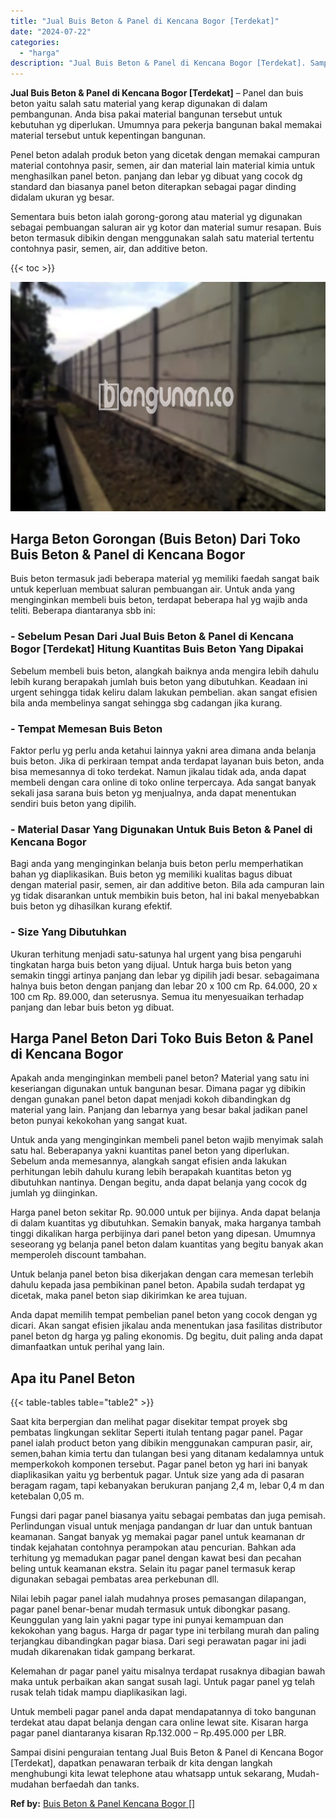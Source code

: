 ```yaml
---
title: "Jual Buis Beton & Panel di Kencana Bogor [Terdekat]"
date: "2024-07-22"
categories: 
  - "harga"
description: "Jual Buis Beton & Panel di Kencana Bogor [Terdekat]. Sampai disini penguraian tentang Jual Buis Beton & Panel di Kencana Bogor [Terdekat], dapatkan penawar..."
---
```


**Jual Buis Beton & Panel di Kencana Bogor \[Terdekat\]** – Panel dan buis beton yaitu salah satu material yang kerap digunakan di dalam pembangunan. Anda bisa pakai material bangunan tersebut untuk kebutuhan yg diperlukan. Umumnya para pekerja bangunan bakal memakai material tersebut untuk kepentingan bangunan.

Penel beton adalah produk beton yang dicetak dengan memakai campuran material contohnya pasir, semen, air dan material lain material kimia untuk menghasilkan panel beton. panjang dan lebar yg dibuat yang cocok dg standard dan biasanya panel beton diterapkan sebagai pagar dinding didalam ukuran yg besar.

Sementara buis beton ialah gorong-gorong atau material yg digunakan sebagai pembuangan saluran air yg kotor dan material sumur resapan. Buis beton termasuk dibikin dengan menggunakan salah satu material tertentu contohnya pasir, semen, air, dan additive beton.

{{< toc >}}

![Jual Buis Beton & Panel di Kencana Bogor [Terdekat]](/images/jual-panel-buis-beton-murah-46.png)

## Harga Beton Gorongan (Buis Beton) Dari Toko Buis Beton & Panel di Kencana Bogor

Buis beton termasuk jadi beberapa material yg memiliki faedah sangat baik untuk keperluan membuat saluran pembuangan air. Untuk anda yang menginginkan membeli buis beton, terdapat beberapa hal yg wajib anda teliti. Beberapa diantaranya sbb ini:

### \- Sebelum Pesan Dari Jual Buis Beton & Panel di Kencana Bogor \[Terdekat\] Hitung Kuantitas Buis Beton Yang Dipakai

Sebelum membeli buis beton, alangkah baiknya anda mengira lebih dahulu lebih kurang berapakah jumlah buis beton yang dibutuhkan. Keadaan ini urgent sehingga tidak keliru dalam lakukan pembelian. akan sangat efisien bila anda membelinya sangat sehingga sbg cadangan jika kurang.

### \- Tempat Memesan Buis Beton

Faktor perlu yg perlu anda ketahui lainnya yakni area dimana anda belanja buis beton. Jika di perkiraan tempat anda terdapat layanan buis beton, anda bisa memesannya di toko terdekat. Namun jikalau tidak ada, anda dapat membeli dengan cara online di toko online terpercaya. Ada sangat banyak sekali jasa sarana buis beton yg menjualnya, anda dapat menentukan sendiri buis beton yang dipilih.

### \- Material Dasar Yang Digunakan Untuk Buis Beton & Panel di Kencana Bogor

Bagi anda yang menginginkan belanja buis beton perlu memperhatikan bahan yg diaplikasikan. Buis beton yg memiliki kualitas bagus dibuat dengan material pasir, semen, air dan additive beton. Bila ada campuran lain yg tidak disarankan untuk membikin buis beton, hal ini bakal menyebabkan buis beton yg dihasilkan kurang efektif.

### \- Size Yang Dibutuhkan

Ukuran terhitung menjadi satu-satunya hal urgent yang bisa pengaruhi tingkatan harga buis beton yang dijual. Untuk harga buis beton yang semakin tinggi artinya panjang dan lebar yg dipilih jadi besar. sebagaimana halnya buis beton dengan panjang dan lebar 20 x 100 cm Rp. 64.000, 20 x 100 cm Rp. 89.000, dan seterusnya. Semua itu menyesuaikan terhadap panjang dan lebar buis beton yg dibuat.

## Harga Panel Beton Dari Toko Buis Beton & Panel di Kencana Bogor

Apakah anda menginginkan membeli panel beton? Material yang satu ini keseriangan digunakan untuk bangunan besar. Dimana pagar yg dibikin dengan gunakan panel beton dapat menjadi kokoh dibandingkan dg material yang lain. Panjang dan lebarnya yang besar bakal jadikan panel beton punyai kekokohan yang sangat kuat.

Untuk anda yang menginginkan membeli panel beton wajib menyimak salah satu hal. Beberapanya yakni kuantitas panel beton yang diperlukan. Sebelum anda memesannya, alangkah sangat efisien anda lakukan perhitungan lebih dahulu kurang lebih berapakah kuantitas beton yg dibutuhkan nantinya. Dengan begitu, anda dapat belanja yang cocok dg jumlah yg diinginkan.

Harga panel beton sekitar Rp. 90.000 untuk per bijinya. Anda dapat belanja di dalam kuantitas yg dibutuhkan. Semakin banyak, maka harganya tambah tinggi dikalikan harga perbijinya dari panel beton yang dipesan. Umumnya seseorang yg belanja panel beton dalam kuantitas yang begitu banyak akan memperoleh discount tambahan.

Untuk belanja panel beton bisa dikerjakan dengan cara memesan terlebih dahulu kepada jasa pembikinan panel beton. Apabila sudah terdapat yg dicetak, maka panel beton siap dikirimkan ke area tujuan.

Anda dapat memilih tempat pembelian panel beton yang cocok dengan yg dicari. Akan sangat efisien jikalau anda menentukan jasa fasilitas distributor panel beton dg harga yg paling ekonomis. Dg begitu, duit paling anda dapat dimanfaatkan untuk perihal yang lain.

## Apa itu Panel Beton

{{< table-tables table="table2" >}}

Saat kita berpergian dan melihat pagar disekitar tempat proyek sbg pembatas lingkungan seklitar Seperti itulah tentang pagar panel. Pagar panel ialah product beton yang dibikin menggunakan campuran pasir, air, semen,bahan kimia tertu dan tulangan besi yang ditanam kedalamnya untuk memperkokoh komponen tersebut. Pagar panel beton yg hari ini banyak diaplikasikan yaitu yg berbentuk pagar. Untuk size yang ada di pasaran beragam ragam, tapi kebanyakan berukuran panjang 2,4 m, lebar 0,4 m dan ketebalan 0,05 m.

Fungsi dari pagar panel biasanya yaitu sebagai pembatas dan juga pemisah. Perlindungan visual untuk menjaga pandangan dr luar dan untuk bantuan keamanan. Sangat banyak yg memakai pagar panel untuk keamanan dr tindak kejahatan contohnya perampokan atau pencurian. Bahkan ada terhitung yg memadukan pagar panel dengan kawat besi dan pecahan beling untuk keamanan ekstra. Selain itu pagar panel termasuk kerap digunakan sebagai pembatas area perkebunan dll.

Nilai lebih pagar panel ialah mudahnya proses pemasangan dilapangan, pagar panel benar-benar mudah termasuk untuk dibongkar pasang. Keunggulan yang lain yakni pagar type ini punyai kemampuan dan kekokohan yang bagus. Harga dr pagar type ini terbilang murah dan paling terjangkau dibandingkan pagar biasa. Dari segi perawatan pagar ini jadi mudah dikarenakan tidak gampang berkarat.

Kelemahan dr pagar panel yaitu misalnya terdapat rusaknya dibagian bawah maka untuk perbaikan akan sangat susah lagi. Untuk pagar panel yg telah rusak telah tidak mampu diaplikasikan lagi.

Untuk membeli pagar panel anda dapat mendapatannya di toko bangunan terdekat atau dapat belanja dengan cara online lewat site. Kisaran harga pagar panel diantaranya kisaran Rp.132.000 – Rp.495.000 per LBR.

Sampai disini penguraian tentang Jual Buis Beton & Panel di Kencana Bogor \[Terdekat\], dapatkan penawaran terbaik dr kita dengan langkah menghubungi kita lewat telephone atau whatsapp untuk sekarang, Mudah-mudahan berfaedah dan tanks.

**Ref by:** [Buis Beton & Panel Kencana Bogor []](https://id.wikipedia.org/wiki/Buis)
